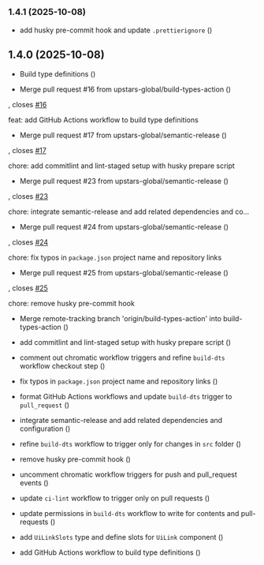 ## <small>1.4.1 (2025-10-08)</small>

* add husky pre-commit hook and update `.prettierignore`
 ([](https://github.com/upstars-global/front-platform-ui/commit/93f2b14))

## 1.4.0 (2025-10-08)

* Build type definitions
 ([](https://github.com/upstars-global/front-platform-ui/commit/00ca71b))


* Merge pull request #16 from upstars-global/build-types-action
 ([](https://github.com/upstars-global/front-platform-ui/commit/ac67982))

, closes [#16](https://github.com/upstars-global/front-platform-ui/issues/)

  feat: add GitHub Actions workflow to build type definitions
* Merge pull request #17 from upstars-global/semantic-release
 ([](https://github.com/upstars-global/front-platform-ui/commit/85576b6))

, closes [#17](https://github.com/upstars-global/front-platform-ui/issues/)

  chore: add commitlint and lint-staged setup with husky prepare script
* Merge pull request #23 from upstars-global/semantic-release
 ([](https://github.com/upstars-global/front-platform-ui/commit/837120f))

, closes [#23](https://github.com/upstars-global/front-platform-ui/issues/)

  chore: integrate semantic-release and add related dependencies and co…
* Merge pull request #24 from upstars-global/semantic-release
 ([](https://github.com/upstars-global/front-platform-ui/commit/ce03e20))

, closes [#24](https://github.com/upstars-global/front-platform-ui/issues/)

  chore: fix typos in `package.json` project name and repository links
* Merge pull request #25 from upstars-global/semantic-release
 ([](https://github.com/upstars-global/front-platform-ui/commit/4dbf785))

, closes [#25](https://github.com/upstars-global/front-platform-ui/issues/)

  chore: remove husky pre-commit hook
* Merge remote-tracking branch 'origin/build-types-action' into build-types-action
 ([](https://github.com/upstars-global/front-platform-ui/commit/cbebb23))


* add commitlint and lint-staged setup with husky prepare script
 ([](https://github.com/upstars-global/front-platform-ui/commit/1afa38d))


* comment out chromatic workflow triggers and refine `build-dts` workflow checkout step
 ([](https://github.com/upstars-global/front-platform-ui/commit/d445ec5))


* fix typos in `package.json` project name and repository links
 ([](https://github.com/upstars-global/front-platform-ui/commit/ce4f714))


* format GitHub Actions workflows and update `build-dts` trigger to `pull_request`
 ([](https://github.com/upstars-global/front-platform-ui/commit/aab2052))


* integrate semantic-release and add related dependencies and configuration
 ([](https://github.com/upstars-global/front-platform-ui/commit/3be04ad))


* refine `build-dts` workflow to trigger only for changes in `src` folder
 ([](https://github.com/upstars-global/front-platform-ui/commit/98ca5c1))


* remove husky pre-commit hook
 ([](https://github.com/upstars-global/front-platform-ui/commit/71ef84a))


* uncomment chromatic workflow triggers for push and pull_request events
 ([](https://github.com/upstars-global/front-platform-ui/commit/f635a41))


* update `ci-lint` workflow to trigger only on pull requests
 ([](https://github.com/upstars-global/front-platform-ui/commit/7f7ccc6))


* update permissions in `build-dts` workflow to write for contents and pull-requests
 ([](https://github.com/upstars-global/front-platform-ui/commit/253ac54))


* add `UiLinkSlots` type and define slots for `UiLink` component
 ([](https://github.com/upstars-global/front-platform-ui/commit/1e00b31))


* add GitHub Actions workflow to build type definitions
 ([](https://github.com/upstars-global/front-platform-ui/commit/1fc9ef4))
